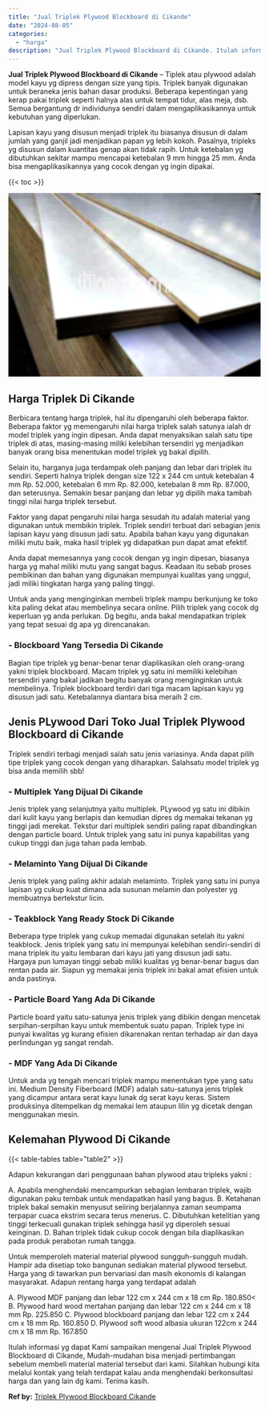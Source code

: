 ```yaml
---
title: "Jual Triplek Plywood Blockboard di Cikande"
date: "2024-08-05"
categories: 
  - "harga"
description: "Jual Triplek Plywood Blockboard di Cikande. Itulah informasi yg dapat Kami sampaikan mengenai Jual Triplek Plywood Blockboard di Cikande, Mudah-mudahan bisa..."
---
```


**Jual Triplek Plywood Blockboard di Cikande** – Tiplek atau plywood adalah model kayu yg dipress dengan size yang tipis. Triplek banyak digunakan untuk beraneka jenis bahan dasar produksi. Beberapa kepentingan yang kerap pakai triplek seperti halnya alas untuk tempat tidur, alas meja, dsb. Semua bergantung dr individunya sendiri dalam mengaplikasikannya untuk kebutuhan yang diperlukan.

Lapisan kayu yang disusun menjadi triplek itu biasanya disusun di dalam jumlah yang ganjil jadi menjadikan papan yg lebih kokoh. Pasalnya, tripleks yg disusun dalam kuantitas genap akan tidak rapih. Untuk ketebalan yg dibutuhkan sekitar mampu mencapai ketebalan 9 mm hingga 25 mm. Anda bisa mengaplikasikannya yang cocok dengan yg ingin dipakai.

{{< toc >}}

![Jual Triplek Plywood Blockboard di Cikande](/images/jual-triplek-murah-26.png)

## Harga Triplek Di Cikande

Berbicara tentang harga triplek, hal itu dipengaruhi oleh beberapa faktor. Beberapa faktor yg memengaruhi nilai harga triplek salah satunya ialah dr model triplek yang ingin dipesan. Anda dapat menyaksikan salah satu tipe triplek di atas, masing-masing miliki kelebihan tersendiri yg menjadikan banyak orang bisa menentukan model triplek yg bakal dipilih.

Selain itu, harganya juga terdampak oleh panjang dan lebar dari triplek itu sendiri. Seperti halnya triplek dengan size 122 x 244 cm untuk ketebalan 4 mm Rp. 52.000, ketebalan 6 mm Rp. 82.000, ketebalan 8 mm Rp. 87.000, dan seterusnya. Semakin besar panjang dan lebar yg dipilih maka tambah tinggi nilai harga triplek tersebut.

Faktor yang dapat pengaruhi nilai harga sesudah itu adalah material yang digunakan untuk membikin triplek. Triplek sendiri terbuat dari sebagian jenis lapisan kayu yang disusun jadi satu. Apabila bahan kayu yang digunakan miliki mutu baik, maka hasil triplek yg didapatkan pun dapat amat efektif.

Anda dapat memesannya yang cocok dengan yg ingin dipesan, biasanya harga yg mahal miliki mutu yang sangat bagus. Keadaan itu sebab proses pembikinan dan bahan yang digunakan mempunyai kualitas yang unggul, jadi miliki tingkatan harga yang paling tinggi.

Untuk anda yang menginginkan membeli triplek mampu berkunjung ke toko kita paling dekat atau membelinya secara online. Pilih triplek yang cocok dg keperluan yg anda perlukan. Dg begitu, anda bakal mendapatkan triplek yang tepat sesuai dg apa yg direncanakan.

### \- Blockboard Yang Tersedia Di Cikande

Bagian tipe triplek yg benar-benar tenar diaplikasikan oleh orang-orang yakni triplek blockboard. Macam triplek yg satu ini memiliki kelebihan tersendiri yang bakal jadikan begitu banyak orang menginginkan untuk membelinya. Triplek blockboard terdiri dari tiga macam lapisan kayu yg disusun jadi satu. Ketebalannya diantara bisa meraih 2 cm.

## Jenis PLywood Dari Toko Jual Triplek Plywood Blockboard di Cikande

Triplek sendiri terbagi menjadi salah satu jenis variasinya. Anda dapat pilih tipe triplek yang cocok dengan yang diharapkan. Salahsatu model triplek yg bisa anda memilih sbb!

### \- Multiplek Yang Dijual Di Cikande

Jenis triplek yang selanjutnya yaitu multiplek. PLywood yg satu ini dibikin dari kulit kayu yang berlapis dan kemudian dipres dg memakai tekanan yg tinggi jadi merekat. Tekstur dari multiplek sendiri paling rapat dibandingkan dengan particle board. Untuk triplek yang satu ini punya kapabilitas yang cukup tinggi dan juga tahan pada lembab.

### \- Melaminto Yang Dijual Di Cikande

Jenis triplek yang paling akhir adalah melaminto. Triplek yang satu ini punya lapisan yg cukup kuat dimana ada susunan melamin dan polyester yg membuatnya bertekstur licin.

### \- Teakblock Yang Ready Stock Di Cikande

Beberapa type triplek yang cukup memadai digunakan setelah itu yakni teakblock. Jenis triplek yang satu ini mempunyai kelebihan sendiri-sendiri di mana triplek itu yaitu lembaran dari kayu jati yang disusun jadi satu. Hargaya pun lumayan tinggi sebab miliki kualitas yg benar-benar bagus dan rentan pada air. Siapun yg memakai jenis triplek ini bakal amat efisien untuk anda pastinya.

### \- Particle Board Yang Ada Di Cikande

Particle board yaitu satu-satunya jenis triplek yang dibikin dengan mencetak serpihan-serpihan kayu untuk membentuk suatu papan. Triplek type ini punyai kwalitas yg kurang efisien dikarenakan rentan terhadap air dan daya perlindungan yg sangat rendah.

### \- MDF Yang Ada Di Cikande

Untuk anda yg tengah mencari triplek mampu menentukan type yang satu ini. Medium Density Fiberboard (MDF) adalah satu-satunya jenis triplek yang dicampur antara serat kayu lunak dg serat kayu keras. Sistem produksinya ditempelkan dg memakai lem ataupun lilin yg dicetak dengan menggunakan mesin.

## Kelemahan Plywood Di Cikande

{{< table-tables table="table2" >}}

Adapun kekurangan dari penggunaan bahan plywood atau tripleks yakni :

A. Apabila menghendaki mencampurkan sebagian lembaran triplek, wajib digunakan paku tembak untuk mendapatkan hasil yang bagus. B. Ketahanan triplek bakal semakin menyusut seiiring berjalannya zaman seumpama terpapar cuaca ekstrim secara terus menerus. C. Dibutuhkan ketelitian yang tinggi terkecuali gunakan triplek sehingga hasil yg diperoleh sesuai keinginan. D. Bahan triplek tidak cukup cocok dengan bila diaplikasikan pada produk perabotan rumah tangga.

Untuk memperoleh material material plywood sungguh-sungguh mudah. Hampir ada disetiap toko bangunan sediakan material plywood tersebut. Harga yang di tawarkan pun bervariasi dan masih ekonomis di kalangan masyarakat. Adapun rentang harga yang terdapat adalah

A. Plywood MDF panjang dan lebar 122 cm x 244 cm x 18 cm Rp. 180.850< B. Plywood hard wood mertahan panjang dan lebar 122 cm x 244 cm x 18 mm Rp. 225.850 C. Plywood blockboard panjang dan lebar 122 cm x 244 cm x 18 mm Rp. 160.850 D. Plywood soft wood albasia ukuran 122cm x 244 cm x 18 mm Rp. 167.850

Itulah informasi yg dapat Kami sampaikan mengenai Jual Triplek Plywood Blockboard di Cikande, Mudah-mudahan bisa menjadi pertimbangan sebelum membeli material material tersebut dari kami. Silahkan hubungi kita melalui kontak yang telah terdapat kalau anda menghendaki berkonsultasi harga dan yang lain dg kami. Terima kasih.

**Ref by:** [Triplek Plywood Blockboard Cikande](https://id.wikipedia.org/wiki/Triplek)
